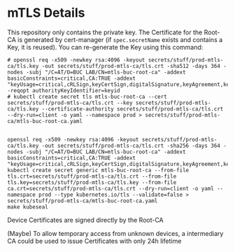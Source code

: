 # mTLS Details

This repository only contains the private key. The Certificate for the Root-CA is generated by cert-manager (if `spec.secretName` exists and contains a Key, it is reused). You can re-generate the Key using this command:

```shell
# openssl req -x509 -newkey rsa:4096 -keyout secrets/stuff/prod-mtls-ca/tls.key -out secrets/stuff/prod-mtls-ca/tls.crt -sha512 -days 364 -nodes -subj "/C=AT/O=BUC LAB/CN=mtls-buc-root-ca" -addext basicConstraints=critical,CA:TRUE -addext "keyUsage=critical,cRLSign,keyCertSign,digitalSignature,keyAgreement,keyEncipherment"  -reqopt authorityKeyIdentifier=keyid
# kubectl create secret tls mtls-buc-root-ca --cert secrets/stuff/prod-mtls-ca/tls.crt --key secrets/stuff/prod-mtls-ca/tls.key --certificate-authority secrets/stuff/prod-mtls-ca/tls.crt --dry-run=client -o yaml --namespace prod > secrets/stuff/prod-mtls-ca/mtls-buc-root-ca.yaml


openssl req -x509 -newkey rsa:4096 -keyout secrets/stuff/prod-mtls-ca/tls.key -out secrets/stuff/prod-mtls-ca/tls.crt -sha256 -days 364 -nodes -subj "/C=AT/O=BUC LAB/CN=mtls-buc-root-ca" -addext basicConstraints=critical,CA:TRUE -addext "keyUsage=critical,cRLSign,keyCertSign,digitalSignature,keyAgreement,keyEncipherment"
kubectl create secret generic mtls-buc-root-ca --from-file tls.crt=secrets/stuff/prod-mtls-ca/tls.crt --from-file tls.key=secrets/stuff/prod-mtls-ca/tls.key --from-file ca.crt=secrets/stuff/prod-mtls-ca/tls.crt --dry-run=client -o yaml --namespace prod --type kubernetes.io/tls --validate=false > secrets/stuff/prod-mtls-ca/mtls-buc-root-ca.yaml
make kubeseal

```

Device Certificates are signed directly by the Root-CA

(Maybe) To allow temporary access from unknown devices, a intermediary CA could be used to issue Certificates with only 24h lifetime
